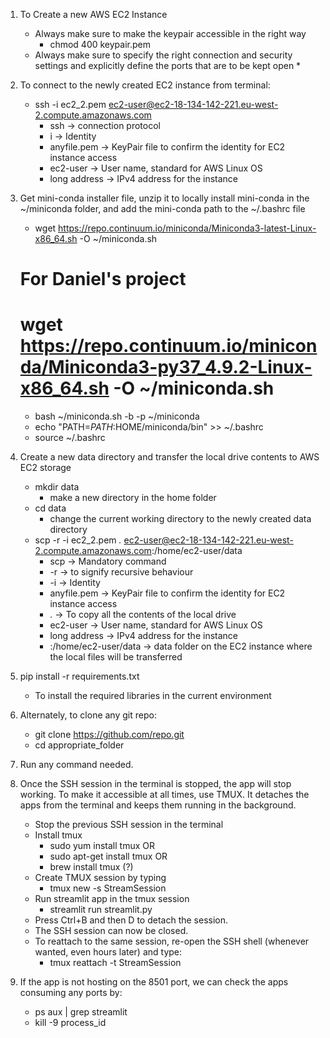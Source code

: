 1. To Create a new AWS EC2 Instance
    * Always make sure to make the keypair accessible in the right way 
        * chmod 400 keypair.pem
    * Always make sure to specify the right connection and security settings and 
    explicitly define the ports that are to be kept open
        * 

2. To connect to the newly created EC2 instance from terminal:
    * ssh -i ec2_2.pem ec2-user@ec2-18-134-142-221.eu-west-2.compute.amazonaws.com
        * ssh -> connection protocol
        * i -> Identity 
        * anyfile.pem -> KeyPair file to confirm the identity for EC2 instance access
        * ec2-user -> User name, standard for AWS Linux OS
        * long address -> IPv4 address for the instance

3. Get mini-conda installer file, unzip it to locally install mini-conda in the ~/miniconda folder,
and add the mini-conda path to the ~/.bashrc file
    * wget https://repo.continuum.io/miniconda/Miniconda3-latest-Linux-x86_64.sh -O ~/miniconda.sh 
    
    # For Daniel's project
    # wget https://repo.continuum.io/miniconda/Miniconda3-py37_4.9.2-Linux-x86_64.sh -O ~/miniconda.sh

    * bash ~/miniconda.sh -b -p ~/miniconda 
    * echo "PATH=$PATH:$HOME/miniconda/bin" >> ~/.bashrc 
    * source ~/.bashrc

4. Create a new data directory and transfer the local drive contents to AWS EC2 storage 
    * mkdir data
        * make a new directory in the home folder
    * cd data
        * change the current working directory to the newly created data directory
    * scp -r -i ec2_2.pem *.* ec2-user@ec2-18-134-142-221.eu-west-2.compute.amazonaws.com:/home/ec2-user/data
        * scp -> Mandatory command
        * -r -> to signify recursive behaviour
        * -i -> Identity 
        * anyfile.pem -> KeyPair file to confirm the identity for EC2 instance access
        * *.* -> To copy all the contents of the local drive
        * ec2-user -> User name, standard for AWS Linux OS
        * long address -> IPv4 address for the instance
        * :/home/ec2-user/data -> data folder on the EC2 instance where the local files will be transferred

5. pip install -r requirements.txt
    * To install the required libraries in the current environment

6. Alternately, to clone any git repo:
    * git clone https://github.com/repo.git
    * cd appropriate_folder

7. Run any command needed.

8. Once the SSH session in the terminal is stopped, the app will stop working. To make it accessible at all times, use TMUX. It detaches the apps from the terminal and keeps them running in the background.
    * Stop the previous SSH session in the terminal
    * Install tmux
        * sudo yum install tmux 
        OR
        * sudo apt-get install tmux
        OR
        * brew install tmux (?)
    * Create TMUX session by typing 
        * tmux new -s StreamSession
    * Run streamlit app in the tmux session
        * streamlit run streamlit.py
    * Press Ctrl+B and then D to detach the session.
    * The SSH session can now be closed.
    * To reattach to the same session, re-open the SSH shell (whenever wanted, even hours later) and type:
        * tmux reattach -t StreamSession

9. If the app is not hosting on the 8501 port, we can check the apps consuming any ports by:
    * ps aux | grep streamlit
    * kill -9 process_id
